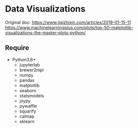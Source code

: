 # Data Visualizations

Original doc: https://www.jiqizhixin.com/articles/2019-01-15-11
https://www.machinelearningplus.com/plots/top-50-matplotlib-visualizations-the-master-plots-python/


## Require
- Python3.6+
  - jupyterlab
  - brewer2mpl
  - numpy
  - pandas
  - matplotlib
  - seaborn
  - statsmodels
  - joypy
  - pywaffle
  - squarify
  - calmap
  - sklearn
